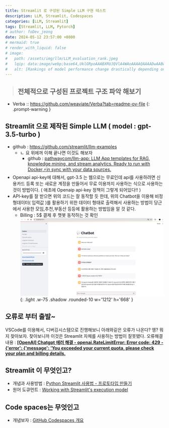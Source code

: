 ```yaml
---
title: Streamlit 로 구성된 Simple LLM 구현 테스트
description: LLM, Streamlit, Codespaces
categories: [LLM, Streamlit]
tags: [Streamlit, LLM, Pytorch]
# author: foDev_jeong
date: 2024-05-12 23:57:00 +0800
# mermaid: true
# render_with_liquid: false
# image:
#   path: /assets/img/llm/LLM_evaluation_rank.jpeg
#   lqip: data:image/webp;base64,UklGRpoAAABXRUJQVlA4WAoAAAAQAAAADwAABwAAQUxQSDIAAAARL0AmbZurmr57yyIiqE8oiG0bejIYEQTgqiDA9vqnsUSI6H+oAERp2HZ65qP/VIAWAFZQOCBCAAAA8AEAnQEqEAAIAAVAfCWkAALp8sF8rgRgAP7o9FDvMCkMde9PK7euH5M1m6VWoDXf2FkP3BqV0ZYbO6NA/VFIAAAA
#   alt: [Rankings of model performance change drastically depending on which LLM is used as the judge on KILT-NQ]
---
```


> ## 전체적으로 구성된 프로젝트 구조 파악 해보기
- Verba :: <https://github.com/weaviate/Verba?tab=readme-ov-file>
{: .prompt-warning }

## Streamlit 으로 제작된 Simple LLM ( model : gpt-3.5-turbo )
- github : <https://github.com/streamlit/llm-examples>
  - ㄴ 요 위에꺼 이해 끝나면 이것도 해보자 
    - github : [pathwaycom/llm-app: LLM App templates for RAG, knowledge mining, and stream analytics. Ready to run with Docker,⚡in sync with your data sources.](https://github.com/pathwaycom/llm-app)
- Openapi api-key에 대해서, gpt-3.5 는 웹으로는 무료인데 api를 사용하려면 신용카드 등록 또는 새로운 계정을 만들어서 무료 이용까지 사용하는 식으로 사용하는 것이 방법이다. ( 애초에 Openaip api-key 정책이 그렇게 되어있다!! )
- API-key를 잘 받으면 위의 코드는 잘 동작할 듯 한데, 위의 Chatbot을 이용해 비정형데이터( 입력값 )를 활용하기 위한 데이터 형태로 출력해서 사용하는 방법이 당근에서 사용한 모임,추천,부동산 등등에 활용하는 방법임을 알 것 같다.
  - Billing : 5$ 결제 후 챗봇 동작하는 것 확인
![ Simple llm test ](/assets/img/llm/Simple_llm_test.png){: .light .w-75 .shadow .rounded-10 w='1212' h='668' }

## 오류로 부터 출발~
VSCode를 이용해서, 디버깅시스템으로 진행해보니 아래와깉은 오류가 나온다? 엥? 뭐지 찾아보자. 찾아보니까 이것은 Streamlit 자체를 사용하는 방법이 잘못됐다.
오류해결 내용 : **[\[OpenAI\] Chatgpt 에러 해결 - openai.RateLimitError: Error code: 429 - {'error': {'message': 'You exceeded your current quota, please check your plan and billing details.](https://arc-viewpoint.tistory.com/entry/OpenAI-Chatgpt-%EC%97%90%EB%9F%AC-%ED%95%B4%EA%B2%B0-openaiRateLimitError-Error-code-429-error-message-You-exceeded-your-current-quota-please-check-your-plan-and-billing-details)**

## Streamlit 이 무엇인고?
- 개념과 사용방법 : [Python Streamlit 사용법 - 프로토타입 만들기](https://zzsza.github.io/mlops/2021/02/07/python-streamlit-dashboard/)
- 원어 도큐먼트 : [Working with Streamlit's execution model](https://docs.streamlit.io/develop/concepts/architecture)


## Code spaces는 무엇인고
- 개념보자 : [GitHub Codespaces 개요](https://docs.github.com/ko/codespaces/overview)


